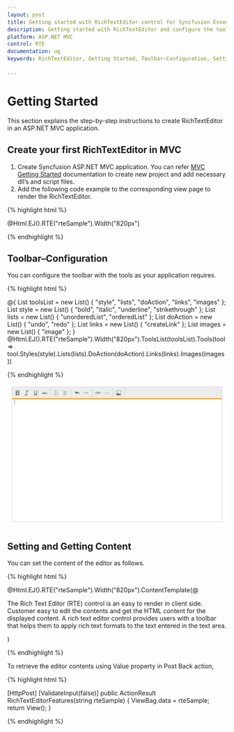 ```yaml
---
layout: post
title: Getting started with RichTextEditor control for Syncfusion Essential ASP.NET MVC
description: Getting started with RichTextEditor and configure the toolbar and other functionalities.
platform: ASP.NET MVC
control: RTE
documentation: ug
keywords: RichTextEditor, Getting Started, Toolbar–Configuration, Setting the content, Getting the content

---
```

# Getting Started

This section explains the step-by-step instructions to create RichTextEditor in an ASP.NET MVC application.

## Create your first RichTextEditor in MVC

1.  Create Syncfusion ASP.NET MVC application. You can refer [MVC Getting Started](http://help.syncfusion.com/aspnetmvc/getting-started) documentation to create new project and add necessary dll’s and script files.
2.	Add the following code example to the corresponding view page to render the RichTextEditor.

{% highlight html %}
    
@Html.EJ().RTE("rteSample").Width("820px")
    	
{% endhighlight %}

## Toolbar–Configuration

You can configure the toolbar with the tools as your application requires.

{% highlight html %}

@{
    List<String> toolsList = new List<string>() { "style", "lists", "doAction", "links", "images" };
    List<String> style = new List<string>() { "bold", "italic", "underline", "strikethrough" };
    List<String> lists = new List<string>() { "unorderedList", "orderedList" };
    List<String> doAction = new List<string>() { "undo", "redo" };
    List<String> links = new List<string>() { "createLink" };
    List<String> images = new List<string>() { "image" };
}
@Html.EJ().RTE("rteSample").Width("820px").ToolsList(toolsList).Tools(tool => tool.Styles(style).Lists(lists).DoAction(doAction).Links(links).Images(images))

{% endhighlight %}

![](Getting-Started-images/Toolbar.png)

## Setting and Getting Content

You can set the content of the editor as follows.

{% highlight html %}

@Html.EJ().RTE("rteSample").Width("820px").ContentTemplate(@<div>
    The Rich Text Editor (RTE) control is an easy to render in client side.
    Customer easy to edit the contents and get the HTML content for the displayed content.
    A rich text editor control provides users with a toolbar that helps them to apply rich text formats to the text entered in the text area.
</div>)
   
{% endhighlight %}

To retrieve the editor contents using Value property in Post Back action,

{% highlight html %}

[HttpPost]
[ValidateInput(false)]
public ActionResult RichTextEditorFeatures(string rteSample)
{
    ViewBag.data = rteSample;
    return View();
} 
   
{% endhighlight %}

    